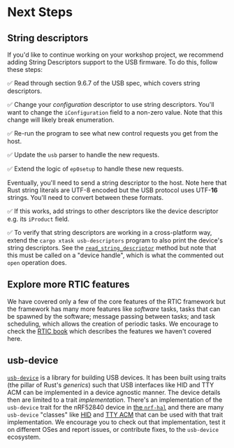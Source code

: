 # Next Steps

## String descriptors

If you'd like to continue working on your workshop project, we recommend adding String Descriptors support to the USB firmware. To do this, follow these steps:

✅ Read through section 9.6.7 of the USB spec, which covers string descriptors.

✅ Change your *configuration* descriptor to use string descriptors. You'll want to change the `iConfiguration` field to a non-zero value. Note that this change will likely break enumeration.

✅ Re-run the program to see what new control requests you get from the host.

✅ Update the `usb` parser to handle the new requests.

✅ Extend the logic of `ep0setup` to handle these new requests.

 Eventually, you'll need to send a string descriptor to the host. Note here that Rust string literals are UTF-8 encoded but the USB protocol uses UTF-**16** strings. You'll need to convert between these formats.

✅ If this works, add strings to other descriptors like the device descriptor e.g. its `iProduct` field.

✅ To verify that string descriptors are working in a cross-platform way, extend the `cargo xtask usb-descriptors` program to also print the device's string descriptors. See the [`read_string_descriptor`] method but note that this must be called on a "device handle", which is what the commented out `open` operation does.

[`read_string_descriptor`]: https://docs.rs/rusb/0.6.2/rusb/struct.DeviceHandle.html#method.read_string_descriptor

## Explore more RTIC features

We have covered only a few of the core features of the RTIC framework but the framework has many more features like *software* tasks, tasks that can be spawned by the software; message passing between tasks; and task scheduling, which allows the creation of periodic tasks. We encourage to check the [RTIC book][rtic-book] which describes the features we haven't covered here.

[rtic-book]: https://rtic.rs/0.5/book/en/

## usb-device

[`usb-device`] is a library for building USB devices. It has been built using traits (the pillar of Rust's *generics*) such that USB interfaces like HID and TTY ACM can be implemented in a device agnostic manner. The device details then are limited to a trait *implementation*. There's an implementation of the `usb-device` trait for the nRF52840 device in [the `nrf-hal`] and there are many `usb-device` "classes" like [HID] and [TTY ACM] that can be used with that trait implementation. We encourage you to check out that implementation, test it on different OSes and report issues, or contribute fixes, to the `usb-device` ecosystem.

[the `nrf-hal`]: https://github.com/nrf-rs/nrf-hal
[HID]: https://crates.io/crates/usbd-hid
[TTY ACM]: https://crates.io/crates/usbd-serial

[`usb-device`]: https://crates.io/crates/usb-device
